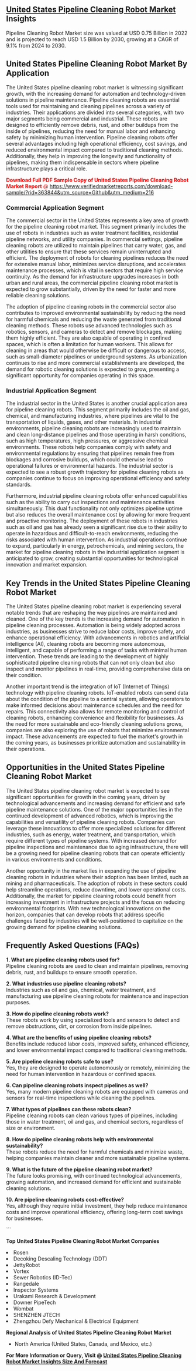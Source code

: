 <h2><a href="https://www.verifiedmarketreports.com/download-sample/?rid=363844&amp;utm_source=Github&amp;utm_medium=216" target="_blank">United States Pipeline Cleaning Robot Market</a> Insights</h2><p>Pipeline Cleaning Robot Market size was valued at USD 0.75 Billion in 2022 and is projected to reach USD 1.5 Billion by 2030, growing at a CAGR of 9.1% from 2024 to 2030.</p><p><h2>United States Pipeline Cleaning Robot Market By Application</h2><p>The United States pipeline cleaning robot market is witnessing significant growth, with the increasing demand for automation and technology-driven solutions in pipeline maintenance. Pipeline cleaning robots are essential tools used for maintaining and cleaning pipelines across a variety of industries. Their applications are divided into several categories, with two major segments being commercial and industrial. These robots are designed to efficiently remove debris, rust, and other buildups from the inside of pipelines, reducing the need for manual labor and enhancing safety by minimizing human intervention. Pipeline cleaning robots offer several advantages including high operational efficiency, cost savings, and reduced environmental impact compared to traditional cleaning methods. Additionally, they help in improving the longevity and functionality of pipelines, making them indispensable in sectors where pipeline infrastructure plays a critical role. <p><span class=""><span style="color: #ff0000;"><strong>Download Full PDF Sample Copy of United States Pipeline Cleaning Robot Market Report</strong> @ </span><a href="https://www.verifiedmarketreports.com/download-sample/?rid=363844&amp;utm_source=Github&amp;utm_medium=216" target="_blank">https://www.verifiedmarketreports.com/download-sample/?rid=363844&amp;utm_source=Github&amp;utm_medium=216</a></span></p></p><h3>Commercial Application Segment</h3><p>The commercial sector in the United States represents a key area of growth for the pipeline cleaning robot market. This segment primarily includes the use of robots in industries such as water treatment facilities, residential pipeline networks, and utility companies. In commercial settings, pipeline cleaning robots are utilized to maintain pipelines that carry water, gas, and other utilities to ensure that these services remain uninterrupted and efficient. The deployment of robots for cleaning pipelines reduces the need for extensive manual labor, minimizes service disruptions, and accelerates maintenance processes, which is vital in sectors that require high service continuity. As the demand for infrastructure upgrades increases in both urban and rural areas, the commercial pipeline cleaning robot market is expected to grow substantially, driven by the need for faster and more reliable cleaning solutions.<p>The adoption of pipeline cleaning robots in the commercial sector also contributes to improved environmental sustainability by reducing the need for harmful chemicals and reducing the waste generated from traditional cleaning methods. These robots use advanced technologies such as robotics, sensors, and cameras to detect and remove blockages, making them highly efficient. They are also capable of operating in confined spaces, which is often a limitation for human workers. This allows for cleaning in areas that would otherwise be difficult or dangerous to access, such as small-diameter pipelines or underground systems. As urbanization continues to rise and more commercial establishments are developed, the demand for robotic cleaning solutions is expected to grow, presenting a significant opportunity for companies operating in this space. </p><h3>Industrial Application Segment</h3><p>The industrial sector in the United States is another crucial application area for pipeline cleaning robots. This segment primarily includes the oil and gas, chemical, and manufacturing industries, where pipelines are vital to the transportation of liquids, gases, and other materials. In industrial environments, pipeline cleaning robots are increasingly used to maintain and clean long-distance pipelines and those operating in harsh conditions, such as high temperatures, high pressures, or aggressive chemical environments. These robots help companies comply with safety and environmental regulations by ensuring that pipelines remain free from blockages and corrosive buildups, which could otherwise lead to operational failures or environmental hazards. The industrial sector is expected to see a robust growth trajectory for pipeline cleaning robots as companies continue to focus on improving operational efficiency and safety standards.<p>Furthermore, industrial pipeline cleaning robots offer enhanced capabilities such as the ability to carry out inspections and maintenance activities simultaneously. This dual functionality not only optimizes pipeline uptime but also reduces the overall maintenance cost by allowing for more frequent and proactive monitoring. The deployment of these robots in industries such as oil and gas has already seen a significant rise due to their ability to operate in hazardous and difficult-to-reach environments, reducing the risks associated with human intervention. As industrial operations continue to expand, particularly in energy, petrochemicals, and mining sectors, the market for pipeline cleaning robots in the industrial application segment is anticipated to grow, creating substantial opportunities for technological innovation and market expansion.</p><h2>Key Trends in the United States Pipeline Cleaning Robot Market</h2><p>The United States pipeline cleaning robot market is experiencing several notable trends that are reshaping the way pipelines are maintained and cleaned. One of the key trends is the increasing demand for automation in pipeline cleaning processes. Automation is being widely adopted across industries, as businesses strive to reduce labor costs, improve safety, and enhance operational efficiency. With advancements in robotics and artificial intelligence (AI), cleaning robots are becoming more autonomous, intelligent, and capable of performing a range of tasks with minimal human intervention. These trends are leading to the development of highly sophisticated pipeline cleaning robots that can not only clean but also inspect and monitor pipelines in real-time, providing comprehensive data on their condition.<p>Another important trend is the integration of IoT (Internet of Things) technology with pipeline cleaning robots. IoT-enabled robots can send data about the condition of the pipeline to a central system, allowing operators to make informed decisions about maintenance schedules and the need for repairs. This connectivity also allows for remote monitoring and control of cleaning robots, enhancing convenience and flexibility for businesses. As the need for more sustainable and eco-friendly cleaning solutions grows, companies are also exploring the use of robots that minimize environmental impact. These advancements are expected to fuel the market's growth in the coming years, as businesses prioritize automation and sustainability in their operations.</p><h2>Opportunities in the United States Pipeline Cleaning Robot Market</h2><p>The United States pipeline cleaning robot market is expected to see significant opportunities for growth in the coming years, driven by technological advancements and increasing demand for efficient and safe pipeline maintenance solutions. One of the major opportunities lies in the continued development of advanced robotics, which is improving the capabilities and versatility of pipeline cleaning robots. Companies can leverage these innovations to offer more specialized solutions for different industries, such as energy, water treatment, and transportation, which require different types of pipeline systems. With increased demand for pipeline inspections and maintenance due to aging infrastructure, there will be a growing need for pipeline cleaning robots that can operate efficiently in various environments and conditions. <p>Another opportunity in the market lies in expanding the use of pipeline cleaning robots in industries where their adoption has been limited, such as mining and pharmaceuticals. The adoption of robots in these sectors could help streamline operations, reduce downtime, and lower operational costs. Additionally, the market for pipeline cleaning robots could benefit from increasing investment in infrastructure projects and the focus on reducing environmental footprints. With new technological innovations on the horizon, companies that can develop robots that address specific challenges faced by industries will be well-positioned to capitalize on the growing demand for pipeline cleaning solutions.</p><h2>Frequently Asked Questions (FAQs)</h2><p><b>1. What are pipeline cleaning robots used for?</b><br>Pipeline cleaning robots are used to clean and maintain pipelines, removing debris, rust, and buildups to ensure smooth operation.</p><p><b>2. What industries use pipeline cleaning robots?</b><br>Industries such as oil and gas, chemical, water treatment, and manufacturing use pipeline cleaning robots for maintenance and inspection purposes.</p><p><b>3. How do pipeline cleaning robots work?</b><br>These robots work by using specialized tools and sensors to detect and remove obstructions, dirt, or corrosion from inside pipelines.</p><p><b>4. What are the benefits of using pipeline cleaning robots?</b><br>Benefits include reduced labor costs, improved safety, enhanced efficiency, and lower environmental impact compared to traditional cleaning methods.</p><p><b>5. Are pipeline cleaning robots safe to use?</b><br>Yes, they are designed to operate autonomously or remotely, minimizing the need for human intervention in hazardous or confined spaces.</p><p><b>6. Can pipeline cleaning robots inspect pipelines as well?</b><br>Yes, many modern pipeline cleaning robots are equipped with cameras and sensors for real-time inspections while cleaning the pipelines.</p><p><b>7. What types of pipelines can these robots clean?</b><br>Pipeline cleaning robots can clean various types of pipelines, including those in water treatment, oil and gas, and chemical sectors, regardless of size or environment.</p><p><b>8. How do pipeline cleaning robots help with environmental sustainability?</b><br>These robots reduce the need for harmful chemicals and minimize waste, helping companies maintain cleaner and more sustainable pipeline systems.</p><p><b>9. What is the future of the pipeline cleaning robot market?</b><br>The future looks promising, with continued technological advancements, growing automation, and increased demand for efficient and sustainable cleaning solutions.</p><p><b>10. Are pipeline cleaning robots cost-effective?</b><br>Yes, although they require initial investment, they help reduce maintenance costs and improve operational efficiency, offering long-term cost savings for businesses.</p>```</p><p><strong>Top United States Pipeline Cleaning Robot Market Companies</strong></p><div data-test-id=""><p><li>Rosen</li><li> Decoking Descaling Technology (DDT)</li><li> JettyRobot</li><li> Vortex</li><li> Sewer Robotics (ID-Tec)</li><li> Rangedale</li><li> Inspector Systems</li><li> Urakami Research & Development</li><li> Downer PipeTech</li><li> Wombat</li><li> SHENZHEN JTECH</li><li> Zhengzhou Defy Mechanical & Electrical Equipment</li></p><div><strong>Regional Analysis of&nbsp;United States Pipeline Cleaning Robot Market</strong></div><ul><li dir="ltr"><p dir="ltr">North America&nbsp;(United States, Canada, and Mexico, etc.)</p></li></ul><p><strong>For More Information or Query, Visit @&nbsp;</strong><strong><a href="https://www.verifiedmarketreports.com/product/pipeline-cleaning-robot-market/?utm_source=Github&amp;utm_medium=216" target="_blank">United States Pipeline Cleaning Robot Market Insights Size And Forecast</a></strong></p></div>
